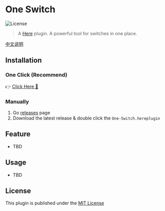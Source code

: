 # One Switch

![License](https://img.shields.io/badge/license-MIT-blue.svg)

> A [Here](https://here.app) plugin. A powerful tool for switches in one place.

[中文说明](./README_zh.md)

## Installation

### One Click  (Recommend)

👉 <a href="https://jump.here.app/?installPlugin?title=One-Switch&url=https://github.com/FriendsOfHere/one-switch/releases/latest/download/One-Switch.hereplugin">Click Here 🔌</a>

### Manually
1. Go [releases](https://github.com/FriendsOfHere/one-switch/releases/latest/) page
2. Download the latest release & double click the `One-Switch.hereplugin`

## Feature
- TBD

## Usage
- TBD

## License
This plugin is published under the [MIT License](./LICENSE.md)
